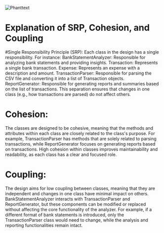 
![Phanttext](https://www.planttext.com/api/plantuml/png/Z9B1JiCm38RlUGeVkqDVO4BJO49STgWsNi2qMOb8d2fn4MFYoJZmIBm2IMZNgYiJjxh-_VctdU_FhxLdTDmQBKIfqNkuGthPCx8qajZV4khZktGWJW80a58qvBE3qh90VeObxDafgXTBUBMgYkfQygDbr8Mp1yLRwtss2BhAjazQzWA7vB5aPMbZM-BCM1hJmjUCwanlxjyQIJAGjJAAWreHnwAjydoJabwk1lac6A-jEoOZlot4Hp_wg4iQDw-2Uj257sXYz_4CUTaHppg0WTWP42T8EEbBfvh8lqgTCrIWy-aCaGHDZ6Pstmy-AboDxEnaOnq_X8KvPEiwMDt7-zOO3BjXXrtn72ysIHSEs3yUIvwlBhrV4q-D_OyhBlSpLKp0ATyVHQmbLU7b_m000F__0m00)

# Explanation of SRP, Cohesion, and Coupling

#Single Responsibility Principle (SRP):
Each class in the design has a single responsibility. For instance:
BankStatementAnalyzer: Responsible for analyzing bank statements and providing insights.
Transaction: Represents a single bank transaction.
Expense: Represents an expense with a description and amount.
TransactionParser: Responsible for parsing the CSV file and converting it into a list of Transaction objects.
ReportGenerator: Responsible for generating reports and summaries based on the list of transactions.
This separation ensures that changes in one class (e.g., how transactions are parsed) do not affect others.

# Cohesion:
The classes are designed to be cohesive, meaning that the methods and attributes within each class are closely related to the class's purpose.
For example, TransactionParser has methods that are solely related to parsing transactions, while ReportGenerator focuses on generating reports based on transactions.
High cohesion within classes improves maintainability and readability, as each class has a clear and focused role.

# Coupling:
The design aims for low coupling between classes, meaning that they are independent and changes in one class have minimal impact on others.
BankStatementAnalyzer interacts with TransactionParser and ReportGenerator, but these components can be modified or replaced without affecting the core functionality of the analyzer.
For example, if a different format of bank statements is introduced, only the TransactionParser class would need to change, while the analysis and reporting functionalities remain intact.
